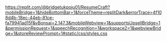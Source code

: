 https://replit.com/@bridgetukpoju01/ResumeCraft?mobileBridge=1&hideBottomBar=1&forceTheme=replitDark&errorTrace=4f108d4b-18ec-44eb-81ce-fa79941ad15f&vBonsai=2.147.3&mobileWebview=1&supportsUpsellBridge=1&permissionRequest=1&speechRecognition=1&workspace2=1&webviewBridge=1&storeReviewPrompt=1#static/css/styles.css
